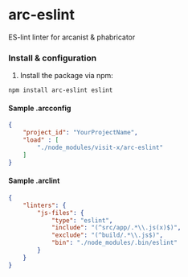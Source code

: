 # arc-eslint

ES-lint linter for arcanist &amp; phabricator

### Install & configuration

1. Install the package via npm:

```
npm install arc-eslint eslint
```

#### Sample .arcconfig

```json
{
    "project_id": "YourProjectName",
    "load" : [
        "./node_modules/visit-x/arc-eslint"
    ]
}
```

#### Sample .arclint

```json
{
    "linters": {
        "js-files": {
            "type": "eslint",
            "include": "(^src/app/.*\\.js(x)$)",
            "exclude": "(^build/.*\\.js$)",
            "bin": "./node_modules/.bin/eslint"
        }
    }
}
```
